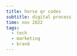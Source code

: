 ```yaml
---
title: horse qr codes
subtitle: digital process
time: nov 2022
tags:
  - tech
  - marketing
  - brand
---
```

